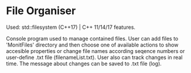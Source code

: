 # File Organiser
Used: std::filesystem (C++17) | C++ 11/14/17 features.

Console program used to manage contained files. User can add files to 'MonitFiles' directory
and then choose one of available actions to show accesible properties or change file names 
according seqence numbers or user-define .txt file (filenameList.txt). User also can track 
changes in real time. The message about changes can be saved to .txt file (log).

